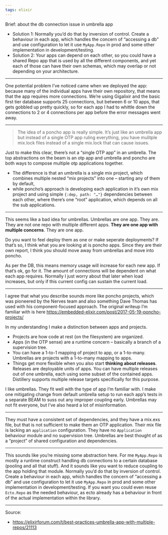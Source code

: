 ```yaml
---
tags: elixir
---
```


Brief: about the db connection issue in umbrella app
- Solution 1: Normally you’d do that by inversion of control. Create a behaviour in each app, which handles the concern of “accessing a db” and use configuration to let it use `MyApp.Repo` in prod and some other implementation in development/testing.
- Solution 2: Your apps can depend on each other, so you could have a shared Repo app that is used by all the different components, and yet each of those can have their own schemas, which may overlap or not depending on your architecture.

---
One potential problem I’ve noticed came when we deployed the app: because many of the individual apps have their own repository, that means that the app requires more connections. We’re using Gigalixir and the basic first tier database supports 25 connections, but between 6 or 10 apps, that gets gobbled up pretty quickly, so for each app I had to whittle down the connections to 2 or 4 connections per app before the error messages went away.

---

> The idea of a poncho app is really simple. It’s just like an umbrella app but instead of a single OTP app ruling everything, you have mulitple mix.lock files instead of a single mix.lock that can cause issues.

Just to make this clear, there’s not a “single OTP app” in an umbrella. The top abstractions on the beam is an otp app and umbrella and poncho are both ways to compose multiple otp applications together. 

- The difference is that an umbrella is a single mix project, which combines multiple nested “mix projects” into one – starting any of them by default, 
- while poncho’s approach is developing each application in it’s own mix project and using simple `{:dep, path: "…"}` dependencies between each other, where there’s one “root” application, which depends on all the sub applications.

---

This seems like a bad idea for umbrellas. Umbrellas are one app. They are. They are not one repo with multiple different apps. **They are one app with multiple concerns**. They are one app.

Do you want to feel deploy them as one or make seperate deployments? If that’s so, I think what you are looking at is poncho apps. Since they are their own report, I think you should move away from umbrellas and move into poncho.

As per the DB, this means memory usage will increase for each new app. If that’s ok, go for it. The amount of connections will be dependent on what each app requires. Normally I just worry about that later when load increases, but only if this current config can sustain the current load.

---

I agree that what you describe sounds more like poncho projects, which was pioneered by the Nerves team and also something Dave Thomas has used with his component-focused approach. The original writeup I’m familiar with is here https://embedded-elixir.com/post/2017-05-19-poncho-projects/

In my understanding I make a distinction between apps and projects. 
- Projects are how code at rest (on the filesystem) are organized. 
- Apps (in the OTP sense) are a runtime concern – basically a branch of a supervision tree. 
- You can have a 1-to-1 mapping of project to app, or a 1-to-many. Umbrellas are projects with a 1-to-many mapping to apps. 
- Things get more flexible when you also start **thinking about releases**. Releases are deployable units of apps. You can have multiple releases out of one umbrella, each using some subset of the contained apps. Distillery supports multiple release targets specifically for this purpose.

I like umbrellas. They fit well with the type of app I’m familiar with. I make one mitigating change from default umbrella setup to run each app’s tests in a separate BEAM to suss out any improper coupling early. Umbrellas may not fit everyone, but I’ve also heard a lot of misinformation.

---

They must have a consistent set of dependencies, and they have a mix.exs file, but that is not sufficient to make them an OTP application. Their mix file is lacking an `application` configuration. They have no `Application` behaviour module and no supervision tree. Umbrellas are best thought of as a “project” of shared configuration and dependencies.

---

This sounds like you’re missing some abstraction here. For me `MyApp.Repo` is mostly a runtime construct handling db connections to a certain database (pooling and all that stuff). And it sounds like you want to reduce coupling to the app holding that module. Normally you’d do that by inversion of control. Create a behaviour in each app, which handles the concern of “accessing a db” and use configuration to let it use `MyApp.Repo` in prod and some other implementation in development/testing. If you want you could even reuse `Ecto.Repo` as the needed behaviour, as ecto already has a behaviour in front of the actual implementation within the library.

---
Source: 
- https://elixirforum.com/t/best-practices-umbrella-app-with-multiple-repos/21113